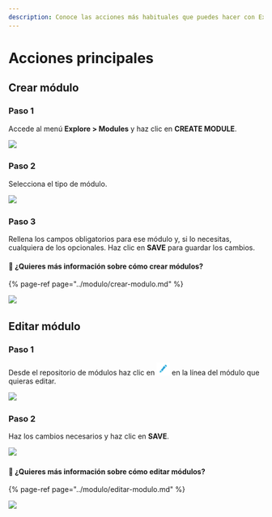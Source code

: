 ```yaml
---
description: Conoce las acciones más habituales que puedes hacer con Explore CMS
---
```


# Acciones principales

## Crear módulo

### Paso 1

Accede al menú **Explore &gt; Modules** y haz clic en **CREATE MODULE**.

![](https://lh6.googleusercontent.com/G81nVKTnKmzn00dER9vN8R54wcSxnV_dB4gBhxkFYgFbH26FFJ6FZBLVdlO60WmGhB0r_z7dCIY9egw2ln-WP4gVDPoZZU97Cni-HIQiuld9_I9GZm7obHkGIx3Qm-7mPRGhOTXk)

### Paso 2

Selecciona el tipo de módulo.

![](https://lh4.googleusercontent.com/GJtd8T-7HRLDD88KMgiLRubrOJSWZ2k4PjYxO_aj-vHQUxSSLp1Yv_sNthy1NTAtUsGqcfhgnqFZMWeCPMd-8E9fyNUrOHmkH1dxAQcYW098p5N1iPMAngwNV3E7FlNsD9M_H-01)

### Paso 3

Rellena los campos obligatorios para ese módulo y, si lo necesitas, cualquiera de los opcionales. Haz clic en **SAVE** para guardar los cambios.

#### 🎯 ¿Quieres más información sobre cómo crear módulos?

{% page-ref page="../modulo/crear-modulo.md" %}

![](../.gitbook/assets/create_module.gif)

## Editar módulo

### Paso 1

Desde el repositorio de módulos haz clic en ![](../.gitbook/assets/icono_editar.png) en la línea del módulo que quieras editar.

![](https://lh6.googleusercontent.com/YTt2CdNwFT1CBTyZaQ_X3TC54-bCY4oifJ3OGCJO2uZ9xKaQJeBV03k3tdlhP9OGUt_EmDIjy1Jaq88QPIMPbyUdQLJsjs9ebMjz3epLvYtNQNiRZgm-O_T1TrNUylDgMp3qjcLi)

### Paso 2

Haz los cambios necesarios y haz clic en **SAVE**.

![](https://lh6.googleusercontent.com/3y5MZK7ti6Dl1U_VmyAU-N2PrbPb1v_qzW45L6zgOLV8cvsChwMRAGp0YuwWXfq5YgBbqsP387dvsC3udLtytZDOONdVATI1DWzm1im48AEktpCi119H0pLocaUb0NKjyF_S_Y2Y)

#### 🎯 ¿Quieres más información sobre cómo editar módulos?

{% page-ref page="../modulo/editar-modulo.md" %}

![](../.gitbook/assets/edit_module.gif)

